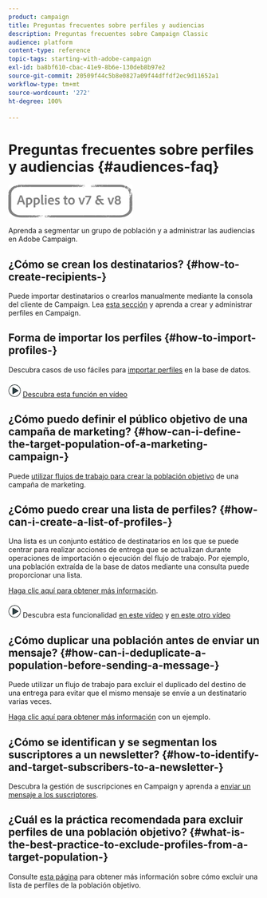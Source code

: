 ```yaml
---
product: campaign
title: Preguntas frecuentes sobre perfiles y audiencias
description: Preguntas frecuentes sobre Campaign Classic
audience: platform
content-type: reference
topic-tags: starting-with-adobe-campaign
exl-id: ba8bf610-cbac-41e9-8b6e-130deb8b97e2
source-git-commit: 20509f44c5b8e0827a09f44dffdf2ec9d11652a1
workflow-type: tm+mt
source-wordcount: '272'
ht-degree: 100%

---
```


# Preguntas frecuentes sobre perfiles y audiencias {#audiences-faq}

![](../../assets/common.svg)

Aprenda a segmentar un grupo de población y a administrar las audiencias en Adobe Campaign.

## ¿Cómo se crean los destinatarios?  {#how-to-create-recipients-}

Puede importar destinatarios o crearlos manualmente mediante la consola del cliente de Campaign. Lea [esta sección](../../platform/using/about-profiles.md) y aprenda a crear y administrar perfiles en Campaign.

## Forma de importar los perfiles {#how-to-import-profiles-}

Descubra casos de uso fáciles para [importar perfiles](../../platform/using/import-operations-samples.md) en la base de datos.

![](assets/do-not-localize/how-to-video.png) [Descubra esta función en vídeo](https://experienceleague.adobe.com/docs/campaign-classic-learn/tutorials/profile-management/importing-profiles.html?lang=es)

## ¿Cómo puedo definir el público objetivo de una campaña de marketing?  {#how-can-i-define-the-target-population-of-a-marketing-campaign-}

Puede [utilizar flujos de trabajo para crear la población objetivo](../../campaign/using/marketing-campaign-deliveries.md#building-the-main-target-in-a-workflow) de una campaña de marketing.


## ¿Cómo puedo crear una lista de perfiles?  {#how-can-i-create-a-list-of-profiles-}

Una lista es un conjunto estático de destinatarios en los que se puede centrar para realizar acciones de entrega que se actualizan durante operaciones de importación o ejecución del flujo de trabajo. Por ejemplo, una población extraída de la base de datos mediante una consulta puede proporcionar una lista.

[Haga clic aquí para obtener más información](../../platform/using/creating-and-managing-lists.md#creating-a-profile-list-from-a-group).

![](assets/do-not-localize/how-to-video.png) Descubra esta funcionalidad [en este vídeo](https://experienceleague.adobe.com/docs/campaign-classic-learn/tutorials/profile-management/creating-a-list-of-recipients-with-a-workflow.html?lang=es) y [en este otro vídeo](https://experienceleague.adobe.com/docs/campaign-classic-learn/tutorials/profile-management/creating-a-list-of-recipients.html?lang=es)

## ¿Cómo duplicar una población antes de enviar un mensaje?  {#how-can-i-deduplicate-a-population-before-sending-a-message-}

Puede utilizar un flujo de trabajo para excluir el duplicado del destino de una entrega para evitar que el mismo mensaje se envíe a un destinatario varias veces.

[Haga clic aquí para obtener más información](../../workflow/using/deduplication.md#example--identify-the-duplicates-before-a-delivery) con un ejemplo.

## ¿Cómo se identifican y se segmentan los suscriptores a un newsletter?  {#how-to-identify-and-target-subscribers-to-a-newsletter-}

Descubra la gestión de suscripciones en Campaign y aprenda a [enviar un mensaje a los suscriptores](../../delivery/using/managing-subscriptions.md).

## ¿Cuál es la práctica recomendada para excluir perfiles de una población objetivo?  {#what-is-the-best-practice-to-exclude-profiles-from-a-target-population-}

Consulte [esta página](../../workflow/using/read-list.md) para obtener más información sobre cómo excluir una lista de perfiles de la población objetivo.
